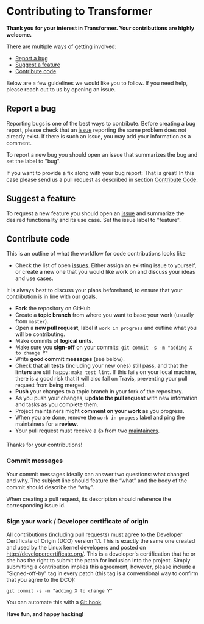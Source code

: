 # Contributing to Transformer

**Thank you for your interest in Transformer. Your contributions are highly welcome.**

There are multiple ways of getting involved:

- [Report a bug](#report-a-bug)
- [Suggest a feature](#suggest-a-feature)
- [Contribute code](#contribute-code)

Below are a few guidelines we would like you to follow.
If you need help, please reach out to us by opening an issue.

## Report a bug
Reporting bugs is one of the best ways to contribute. Before creating a bug
report, please check that an [issue](/issues) reporting the same problem does
not already exist. If there is such an issue, you may add your information as a
comment.

To report a new bug you should open an issue that summarizes the bug and set
the label to "bug".

If you want to provide a fix along with your bug report: That is great! In this
case please send us a pull request as described in section [Contribute
Code](#contribute-code).

## Suggest a feature
To request a new feature you should open an [issue](../../issues/new) and
summarize the desired functionality and its use case. Set the issue label to
"feature".

## Contribute code
This is an outline of what the workflow for code contributions looks like

- Check the list of open [issues](../../issues). Either assign an existing
  issue to yourself, or create a new one that you would like work on and
  discuss your ideas and use cases.

It is always best to discuss your plans beforehand, to ensure that your
contribution is in line with our goals.

- **Fork** the repository on GitHub
- Create a **topic branch** from where you want to base your work
  (usually from `master`).
- Open a **new pull request**, label it `work in progress` and outline
  what you will be contributing.
- Make commits of **logical units**.
- Make sure you **sign-off** on your commits: `git commit -s -m "adding X to change Y"`
- Write **good commit messages** (see below).
- Check that all **tests** (including your new ones) still pass, and that
  the **linters** are still happy: `make test lint`.
  If this fails on your local machine, there is a good risk that it will also
  fail on Travis, preventing your pull request from being merged.
- **Push** your changes to a topic branch in your fork of the repository.
- As you push your changes, **update the pull request** with new infomation
  and tasks as you complete them.
- Project maintainers might **comment on your work** as you progress.
- When you are done, remove the `work in progess` label and ping the maintainers
  for a **review**.
- Your pull request must receive a :thumbsup: from two [maintainers](MAINTAINERS).

Thanks for your contributions!

### Commit messages
Your commit messages ideally can answer two questions: what changed and why.
The subject line should feature the “what” and the body of the commit should
describe the “why”.

When creating a pull request, its description should reference the
corresponding issue id.

### Sign your work / Developer certificate of origin
All contributions (including pull requests) must agree to the Developer
Certificate of Origin (DCO) version 1.1. This is exactly the same one created
and used by the Linux kernel developers and posted on
http://developercertificate.org/. This is a developer's certification that he
or she has the right to submit the patch for inclusion into the project. Simply
submitting a contribution implies this agreement, however, please include a
"Signed-off-by" tag in every patch (this tag is a conventional way to confirm
that you agree to the DCO):

```
git commit -s -m "adding X to change Y"
```

You can automate this with a [Git
hook](https://stackoverflow.com/questions/15015894/git-add-signed-off-by-line-using-format-signoff-not-working).


**Have fun, and happy hacking!**
